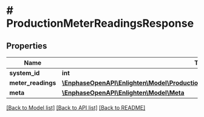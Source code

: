# # ProductionMeterReadingsResponse

## Properties

Name | Type | Description | Notes
------------ | ------------- | ------------- | -------------
**system_id** | **int** |  |
**meter_readings** | [**\EnphaseOpenAPI\Enlighten\Model\ProductionMeterReadingsResponseMeterReadingsInner[]**](ProductionMeterReadingsResponseMeterReadingsInner.md) |  |
**meta** | [**\EnphaseOpenAPI\Enlighten\Model\Meta**](Meta.md) |  |

[[Back to Model list]](../../README.md#models) [[Back to API list]](../../README.md#endpoints) [[Back to README]](../../README.md)
